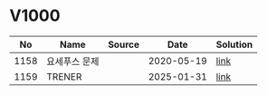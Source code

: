 # V1000

| No| Name| Source| Date| Solution|
|--|--|--|--|--|
|1158| 요세푸스 문제| | 2020-05-19 | [link](./1158/README.md)|
|1159| TRENER| | 2025-01-31 | [link](./1159/README.md)|

